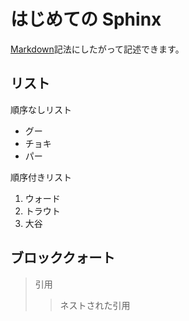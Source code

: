 # はじめての Sphinx

[Markdown](https://daringfireball.net/projects/markdown/)記法にしたがって記述できます。

## リスト

順序なしリスト

- グー
- チョキ
- パー

順序付きリスト

1. ウォード
2. トラウト
3. 大谷

## ブロッククォート

> 引用
>
> > ネストされた引用
